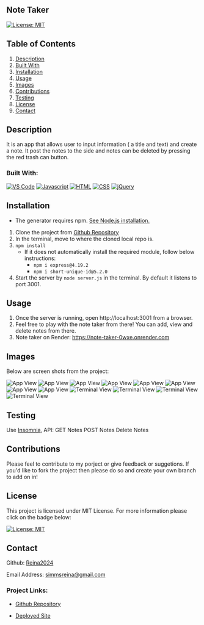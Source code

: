 ## Note Taker 


[![License: MIT](https://img.shields.io/badge/License-MIT-yellow.svg)](https://opensource.org/licenses/MIT)


  ## Table of Contents
<ol>
<li>
<a href="#description"> Description </a>
</li>
<li> <a href="#built-with"> Built With </a>
</li>
<li><a href="#installation"> Installation </a>
</li>
<li>
<a href="#usage"> Usage </a>
</li>
<li>
<a href="#images"> Images </a>
</li>
<li><a href="#contributions"> Contributions </a>
</li>
<li>
<a href="#testing"> Testing </a>
</li>
<li>
<a href="#license"> License </a>
</li>
<li>
<a href="#contact"> Contact </a>
</li> 
</ol>

## Description 
 
  It is an app that allows user to input information ( a title and text) and create a note. It post the notes to the side and notes can be deleted by pressing the red trash can button.
 

### Built With: 

  [![VS Code](https://img.shields.io/badge/IDE-VSCode-0000ff?style=plastic&logo=VisualStudioCode&logoWidth=10)](https://code.visualstudio.com/docs)
  [![Javascript](https://img.shields.io/badge/Language-JavaScript-ff0000?style=plastic&logo=JavaScript&logoWidth=10)](https://javascript.info/)
  [![HTML](https://img.shields.io/badge/Language-HTML-ff8000?style=plastic&logo=HTML5&logoWidth=10)](https://html.com/)
  [![CSS](https://img.shields.io/badge/Language-CSS-ffff00?style=plastic&logo=HTML5&logoWidth=10)](https://developer.mozilla.org/en-US/docs/Web/CSS)
  [![jQuery](https://img.shields.io/badge/API-jQuery-ff00ff?style=plastic&logo=jQuery&logoWidth=10)](https://jquery.com/)


## Installation 
 
- The generator requires npm.  [See Node.js installation.](https://docs.npmjs.com/downloading-and-installing-node-js-and-npm)
1. Clone the project from [Github Repository](https://github.com/Reina2024/Note-Taker)
2. In the terminal, move to where the cloned local repo is.
3. `npm install`
   - If it does not automatically install the required module, follow below instructions:
     - `npm i express@4.19.2`
     - `npm i short-unique-id@5.2.0`
4. Start the server by `node server.js` in the terminal.  By default it listens to port 3001. 

## Usage
1. Once the server is running, open http://localhost:3001 from a browser.
2. Feel free to play with the note taker from there! You can add, view and delete notes from there.
3. Note taker on Render: https://note-taker-0wxe.onrender.com

## Images
Below are screen shots from the project: 

![App View](./public/assets/images/Screenshot%202024-07-31%20at%2012.31.28 PM.png)
  ![App View](./public/assets/images/Screenshot%202024-07-31%20at%2012.31.39 PM.png)
  ![App View](./public/assets/images/Screenshot%202024-07-31%20at%2012.32.07 PM.png)
![App View](./public/assets/images/Screenshot%202024-07-31%20at%2012.32.20 PM.png)
![App View](./public/assets/images/Screenshot%202024-07-31%20at%2012.32.32 PM.png)
![App View](./public/assets/images/Screenshot%202024-07-31%20at%2012.33.26 PM.png)
![App View](./public/assets/images/Screenshot%202024-07-31%20at%2012.33.40 PM.png)
![App View](./public/assets/images/Screenshot%202024-07-31%20at%2012.34.38 PM.png)
![Terminal View](./public/assets/images/Screenshot%202024-07-31%20at%2012.34.51 PM.png)
![Terminal View](./public/assets/images/Screenshot%202024-07-31%20at%2012.35.15 PM.png)
![Terminal View](./public/assets/images/Screenshot%202024-07-31%20at%2012.35.30 PM.png)
![Terminal View](./public/assets/images/Screenshot%202024-07-31%20at%2012.35.45 PM.png)


## Testing 

  Use [Insomnia](https://insomnia.rest/download), API:
  GET Notes
  POST Notes
  Delete Notes

## Contributions 

   Please feel to contribute to my porject or give feedback or suggetions. If you'd like to fork the project then please do so and create your own branch to add on in!

## License 
 
  This project is licensed under MIT License. For more information please click on the badge below: 
  
 
 [![License: MIT](https://img.shields.io/badge/License-MIT-yellow.svg)](https://opensource.org/licenses/MIT)

## Contact 
 

  Github: 
   [Reina2024](https://github.com/Reina2024)


  Email Address: 
  [simmsreina@gmail.com](mailto:simmsreina@gmail.com)


  ### Project Links: 

 - [Github Repository](https://github.com/Reina2024/Note-Taker)

 - [Deployed Site](https://note-taker-0wxe.onrender.com)